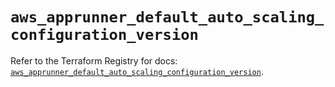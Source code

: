 # `aws_apprunner_default_auto_scaling_configuration_version`

Refer to the Terraform Registry for docs: [`aws_apprunner_default_auto_scaling_configuration_version`](https://registry.terraform.io/providers/hashicorp/aws/5.92.0/docs/resources/apprunner_default_auto_scaling_configuration_version).

